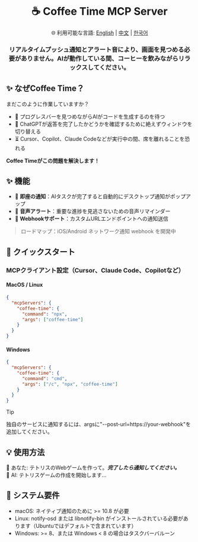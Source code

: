 <div align="center">
  <h1>☕ Coffee Time MCP Server</h1>
  <p>
    🌐 利用可能な言語:
    <a href="README.md">English</a> |
    <a href="README.zh.md">中文</a> |
    <a href="README.ko.md">한국어</a>
  </p>
  <h3>リアルタイムプッシュ通知とアラート音により、画面を見つめる必要がありません。AIが動作している間、コーヒーを飲みながらリラックスしてください。</h3>
</div>

## ✨ なぜCoffee Time？

まだこのように作業していますか？

- 👀 プログレスバーを見つめながらAIがコードを生成するのを待つ
- 🔄 ChatGPTが返答を完了したかどうかを確認するために絶えずウィンドウを切り替える
- ⏳ Cursor、Copilot、Claude Codeなどが実行中の間、席を離れることを恐れる

**Coffee Timeがこの問題を解決します！**

## ✨ 機能

- 💬 **即座の通知**：AIタスクが完了すると自動的にデスクトップ通知がポップアップ
- 🔔 **音声アラート**：重要な進捗を見逃さないための音声リマインダー
- 🧩 **Webhookサポート**：カスタムURLエンドポイントへの通知送信

> ロードマップ：iOS/Android ネットワーク通知 webhook を開発中

## 🚀 クイックスタート

### MCPクライアント設定（Cursor、Claude Code、Copilotなど）

#### MacOS / Linux

```json
{
  "mcpServers": {
    "coffee-time": {
      "command": "npx",
      "args": ["coffee-time"]
    }
  }
}
```

#### Windows

```json
{
  "mcpServers": {
    "coffee-time": {
      "command": "cmd",
      "args": ["/c", "npx", "coffee-time"]
    }
  }
}
```

> [!TIP]
> 独自のサービスに通知するには、argsに"--post-url=https://your-webhook"を追加してください。

## 💡 使用方法

👤 あなた: テトリスのWebゲームを作って。**_完了したら通知してください。_**<br>
🤖 AI: テトリスゲームの作成を開始します...

## 📌 システム要件

- macOS: ネイティブ通知のために >= 10.8 が必要
- Linux: notify-osd または libnotify-bin がインストールされている必要があります（Ubuntuではデフォルトで含まれています）
- Windows: >= 8、または Windows < 8 の場合はタスクバーバルーン
